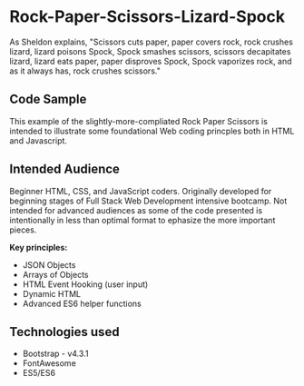 # Rock-Paper-Scissors-Lizard-Spock
As Sheldon explains, "Scissors cuts paper, paper covers rock, rock crushes lizard, lizard poisons Spock, Spock smashes scissors, scissors decapitates lizard, lizard eats paper, paper disproves Spock, Spock vaporizes rock, and as it always has, rock crushes scissors."

## Code Sample
This example of the slightly-more-compliated Rock Paper Scissors is intended to illustrate some foundational Web coding princples both in HTML and Javascript.

## Intended Audience
Beginner HTML, CSS, and JavaScript coders. Originally developed for beginning stages of Full Stack Web Development intensive bootcamp. Not intended for advanced audiences as some of the code presented is intentionally in less than optimal format to ephasize the more important pieces.

**Key principles:**
* JSON Objects
* Arrays of Objects
* HTML Event Hooking (user input)
* Dynamic HTML
* Advanced ES6 helper functions

## Technologies used
* Bootstrap - v4.3.1
* FontAwesome
* ES5/ES6